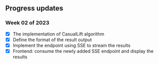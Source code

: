 ## Progress updates

### Week 02 of 2023

- [x] The implementation of CasualLift algorithm
- [x] Define the format of the result output
- [x] Implement the endpoint using SSE to stream the results
- [x] Frontend: consume the newly added SSE endpoint and display the results
